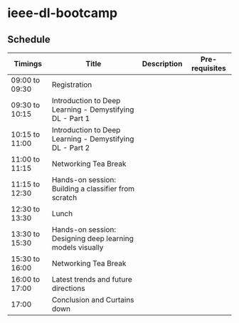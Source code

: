 # ieee-dl-bootcamp

## Schedule

| Timings        | Title                                                     | Description | Pre-requisites |
|----------------|-----------------------------------------------------------|-------------|----------------|
| 09:00 to 09:30 | Registration                                              |             |                |
| 09:30 to 10:15 | Introduction to Deep Learning - Demystifying DL - Part 1  |             |                |
| 10:15 to 11:00 | Introduction to Deep Learning - Demystifying DL - Part 2  |             |                |
| 11:00 to 11:15 | Networking Tea Break                                      |             |                |
| 11:15 to 12:30 | Hands-on session: Building a classifier from scratch      |             |                |
| 12:30 to 13:30 | Lunch                                                     |             |                |
| 13:30 to 15:30 | Hands-on session: Designing deep learning models visually |             |                |
| 15:30 to 16:00 | Networking Tea Break                                      |             |                |
| 16:00 to 17:00 | Latest trends and future directions                       |             |                |
| 17:00          | Conclusion and Curtains down                              |             |                |
